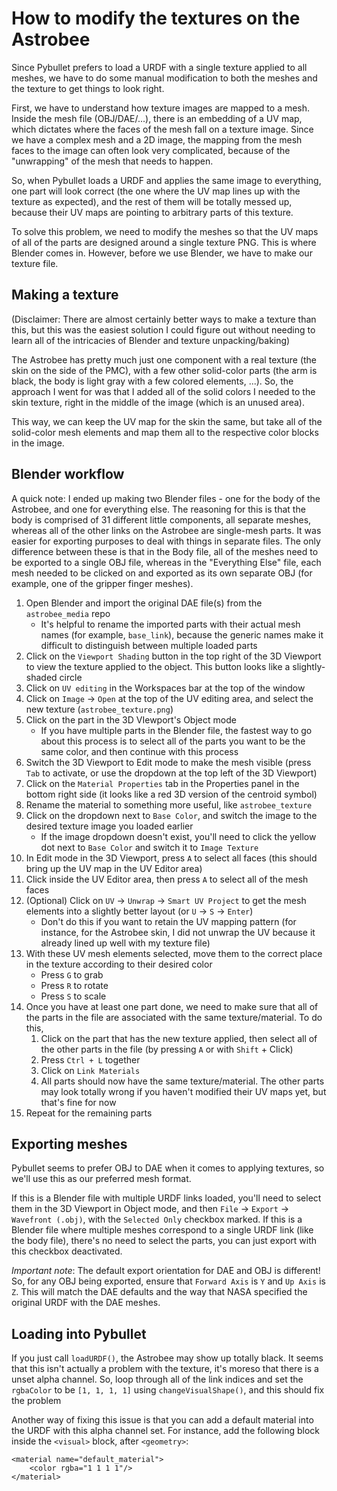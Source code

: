 # How to modify the textures on the Astrobee

Since Pybullet prefers to load a URDF with a single texture applied to all meshes, we have to do some manual modification to both the meshes and the texture to get things to look right. 

First, we have to understand how texture images are mapped to a mesh. Inside the mesh file (OBJ/DAE/...), there is an embedding of a UV map, which dictates where the faces of the mesh fall on a texture image. Since we have a complex mesh and a 2D image, the mapping from the mesh faces to the image can often look very complicated, because of the "unwrapping" of the mesh that needs to happen. 

So, when Pybullet loads a URDF and applies the same image to everything, one part will look correct (the one where the UV map lines up with the texture as expected), and the rest of them will be totally messed up, because their UV maps are pointing to arbitrary parts of this texture. 

To solve this problem, we need to modify the meshes so that the UV maps of all of the parts are designed around a single texture PNG. This is where Blender comes in. However, before we use Blender, we have to make our texture file.

## Making a texture

(Disclaimer: There are almost certainly better ways to make a texture than this, but this was the easiest solution I could figure out without needing to learn all of the intricacies of Blender and texture unpacking/baking)

The Astrobee has pretty much just one component with a real texture (the skin on the side of the PMC), with a few other solid-color parts (the arm is black, the body is light gray with a few colored elements, ...). So, the approach I went for was that I added all of the solid colors I needed to the skin texture, right in the middle of the image (which is an unused area). 

This way, we can keep the UV map for the skin the same, but take all of the solid-color mesh elements and map them all to the respective color blocks in the image.

## Blender workflow

A quick note: I ended up making two Blender files - one for the body of the Astrobee, and one for everything else. The reasoning for this is that the body is comprised of 31 different little components, all separate meshes, whereas all of the other links on the Astrobee are single-mesh parts. It was easier for exporting purposes to deal with things in separate files. The only difference between these is that in the Body file, all of the meshes need to be exported to a single OBJ file, whereas in the "Everything Else" file, each mesh needed to be clicked on and exported as its own separate OBJ (for example, one of the gripper finger meshes).

1. Open Blender and import the original DAE file(s) from the `astrobee_media` repo
    - It's helpful to rename the imported parts with their actual mesh names (for example, `base_link`), because the generic names make it difficult to distinguish between multiple loaded parts
2. Click on the `Viewport Shading` button in the top right of the 3D Viewport to view the texture applied to the object. This button looks like a slightly-shaded circle
3. Click on `UV editing` in the Workspaces bar at the top of the window
4. Click on `Image` -> `Open` at the top of the UV editing area, and select the new texture (`astrobee_texture.png`)
5. Click on the part in the 3D VIewport's Object mode
    - If you have multiple parts in the Blender file, the fastest way to go about this process is to select all of the parts you want to be the same color, and then continue with this process
6. Switch the 3D Viewport to Edit mode to make the mesh visible (press `Tab` to activate, or use the dropdown at the top left of the 3D Viewport)
7. Click on the `Material Properties` tab in the Properties panel in the bottom right side (it looks like a red 3D version of the centroid symbol)
8. Rename the material to something more useful, like `astrobee_texture`
9.  Click on the dropdown next to `Base Color`, and switch the image to the desired texture image you loaded earlier
    - If the image dropdown doesn't exist, you'll need to click the yellow dot next to `Base Color` and switch it to `Image Texture`
10. In Edit mode in the 3D Viewport, press `A` to select all faces (this should bring up the UV map in the UV Editor area)
11. Click inside the UV Editor area, then press `A` to select all of the mesh faces
12. (Optional) Click on `UV` -> `Unwrap` -> `Smart UV Project` to get the mesh elements into a slightly better layout (or `U` -> `S` -> `Enter`)
    - Don't do this if you want to retain the UV mapping pattern (for instance, for the Astrobee skin, I did not unwrap the UV because it already lined up well with my texture file)
13. With these UV mesh elements selected, move them to the correct place in the texture according to their desired color
    - Press `G` to grab
    - Press `R` to rotate
    - Press `S` to scale
14. Once you have at least one part done, we need to make sure that all of the parts in the file are associated with the same texture/material. To do this, 
    1. Click on the part that has the new texture applied, then select all of the other parts in the file (by pressing `A` or with `Shift` + Click)
    2. Press `Ctrl + L` together
    3. Click on `Link Materials`
    4. All parts should now have the same texture/material. The other parts may look totally wrong if you haven't modified their UV maps yet, but that's fine for now
15. Repeat for the remaining parts

## Exporting meshes

Pybullet seems to prefer OBJ to DAE when it comes to applying textures, so we'll use this as our preferred mesh format.

If this is a Blender file with multiple URDF links loaded, you'll need to select them in the 3D Viewport in Object mode, and then `File` -> `Export` -> `Wavefront (.obj)`, with the `Selected Only` checkbox marked. If this is a Blender file where multiple meshes correspond to a single URDF link (like the body file), there's no need to select the parts, you can just export with this checkbox deactivated.

*Important note*: The default export orientation for DAE and OBJ is different! So, for any OBJ being exported, ensure that `Forward Axis` is `Y` and `Up Axis` is `Z`. This will match the DAE defaults and the way that NASA specified the original URDF with the DAE meshes.

## Loading into Pybullet

If you just call `loadURDF()`, the Astrobee may show up totally black. It seems that this isn't actually a problem with the texture, it's moreso that there is a unset alpha channel. So, loop through all of the link indices and set the `rgbaColor` to be `[1, 1, 1, 1]` using `changeVisualShape()`, and this should fix the problem

Another way of fixing this issue is that you can add a default material into the URDF with this alpha channel set. For instance, add the following block inside the `<visual>` block, after `<geometry>`: 
```
<material name="default_material">
    <color rgba="1 1 1 1"/>
</material>
```
